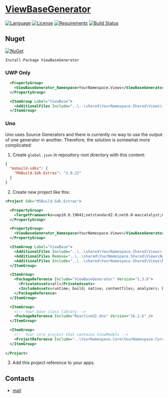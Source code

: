 # [ViewBaseGenerator](https://github.com/HavenDV/ViewBaseGenerator/) 

[![Language](https://img.shields.io/badge/language-C%23-blue.svg?style=flat-square)](https://github.com/HavenDV/ViewBaseGenerator/search?l=C%23&o=desc&s=&type=Code) 
[![License](https://img.shields.io/github/license/HavenDV/ViewBaseGenerator.svg?label=License&maxAge=86400)](LICENSE.md) 
[![Requirements](https://img.shields.io/badge/Requirements-.NET%20Standard%202.0-blue.svg)](https://github.com/dotnet/standard/blob/master/docs/versions/netstandard2.0.md)
[![Build Status](https://github.com/HavenDV/ViewBaseGenerator/workflows/.NET/badge.svg?branch=master)](https://github.com/HavenDV/ViewBaseGenerator/actions?query=workflow%3A%22.NET%22)

## Nuget

[![NuGet](https://img.shields.io/nuget/dt/ViewBaseGenerator.svg?style=flat-square&label=ViewBaseGenerator)](https://www.nuget.org/packages/ViewBaseGenerator/)

```
Install-Package ViewBaseGenerator
```

### UWP Only

```xml
  <PropertyGroup>
    <ViewBaseGenerator_Namespace>YourNamespace.Views</ViewBaseGenerator_Namespace>
  </PropertyGroup>

  <ItemGroup Label="ViewBase">
    <AdditionalFiles Include="..\..\shared\YourNamespace.Shared\Views\**\*.xaml.cs" ViewBaseGenerator_BaseClass="ReactiveUI.Uno.ReactiveUserControl" ViewBaseGenerator_ViewModelNamespace="YourNamespace.ViewModels" Visible="False" />
  </ItemGroup>
```

### Uno
Uno uses Source Generators and there is currently no way to use the output of one generator in another. 
Therefore, the solution is somewhat more complicated:
1. Create `global.json` in repository root directory with this content:
```json
{
  "msbuild-sdks": {
    "MSBuild.Sdk.Extras": "3.0.22"
  }
}
```
2. Create new project like this:
```xml
<Project Sdk="MSBuild.Sdk.Extras">

  <PropertyGroup>
    <TargetFrameworks>uap10.0.19041;netstandard2.0;net6.0-maccatalyst;net6.0-android;net6.0-ios;net6.0-macos</TargetFrameworks>
  </PropertyGroup>

  <PropertyGroup>
    <ViewBaseGenerator_Namespace>YourNamespace.Views</ViewBaseGenerator_Namespace>
  </PropertyGroup>

  <ItemGroup Label="ViewBase">
    <AdditionalFiles Include="..\..\shared\YourNamespace.Shared\Views\**\*.xaml.cs" ViewBaseGenerator_BaseClass="ReactiveUI.Uno.ReactiveUserControl" ViewBaseGenerator_ViewModelNamespace="YourNamespace.ViewModels" Visible="False" />
    <AdditionalFiles Remove="..\..\shared\YourNamespace.Shared\Views\Navigation\MainView.xaml.cs" />
    <AdditionalFiles Include="..\..\shared\YourNamespace.Shared\Views\Navigation\MainView.xaml.cs" ViewBaseGenerator_BaseClass="ReactiveUI.Uno.ReactivePage" ViewBaseGenerator_ViewModelNamespace="YourNamespace.ViewModels" Visible="False" />
  </ItemGroup>

  <ItemGroup>
    <PackageReference Include="ViewBaseGenerator" Version="1.3.8">
      <PrivateAssets>all</PrivateAssets>
      <IncludeAssets>runtime; build; native; contentfiles; analyzers; buildtransitive</IncludeAssets>
    </PackageReference>
  </ItemGroup>

  <ItemGroup>
    <!-- Your base class library -->
    <PackageReference Include="ReactiveUI.Uno" Version="16.2.6" />
  </ItemGroup>

  <ItemGroup>
    <!-- Your core project that contains ViewModels -->
    <ProjectReference Include="..\YourNamespace.Core\YourNamespace.Core.csproj" />
  </ItemGroup>
	
</Project>
```
3. Add this project reference to your apps.

## Contacts
* [mail](mailto:havendv@gmail.com)
